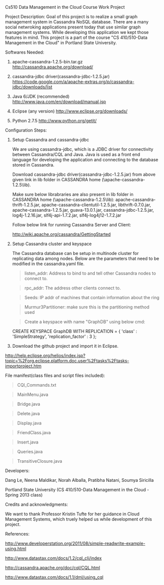 Cs510 Data Management in the Cloud Course Work Project

Project Description: 
Goal of this project is to realize a small graph management system in Cassandra NoSQL database. 
There are a many social netwroking applications present today that use similar graph management systems. While developing this application we kept those features in mind.
This project is a part of the course "CS 410/510-Data Management in the Cloud" in Portland State University.


Softwares Needed:

1. apache-cassandra-1.2.5-bin.tar.gz
http://cassandra.apache.org/download/

2. cassandra-jdbc driver(cassandra-jdbc-1.2.5.jar)
https://code.google.com/a/apache-extras.org/p/cassandra-jdbc/downloads/list

3. Java 6/JDK (recommended)
http://www.java.com/en/download/manual.jsp

4. Eclipse (any version)
http://www.eclipse.org/downloads/

5. Python 2.7.5
http://www.python.org/getit/


Configuration Steps:

1. Setup  Cassandra and cassandra-jdbc

   We are using cassandra-jdbc, which is a JDBC driver for connectivity between Cassandra/CQL and Java.
   Java is used as a front end language for developing the application and connecting to the database stored in Cassandra.

   Download cassandra-jdbc driver(cassandra-jdbc-1.2.5.jar) from above given link in lib folder in CASSANDRA home (\apache-cassandra-1.2.5\lib).

   Make sure below librabraries are also present in lib folder in CASSANDRA home (\apache-cassandra-1.2.5\lib):
   apache-cassandra-thrift-1.2.5.jar, 
   apache-cassandra-clientutil-1.2.5.jar, 
   libthrift-0.7.0.jar, 
   apache-cassandra-1.2.5.jar, 
   guava-13.0.1.jar, 
   cassandra-jdbc-1.2.5.jar, 
   log4j-1.2.16.jar, 
   slf4j-api-1.7.2.jar, 
   slf4j-log4j12-1.7.2.jar

   Follow below link for running Cassandra Server and Client:

   http://wiki.apache.org/cassandra/GettingStarted

2. Setup Cassandra cluster and keyspace
   
   The Cassandra database can be setup in multinode cluster for replicating data among nodes. Below are the parameters that need to be modified in the cassandra.yaml file.
   
   > listen_addr: Address to bind to and tell other Cassandra nodes to connect to.

   > rpc_addr: The address other clients connect to.

   > Seeds: IP addr of machines that contain information about the ring

   > Murmur3Partitioner: make sure this is the partitioning method used
   
   > Create a keyspace with name "GraphDB" using below cmd:
   
      CREATE KEYSPACE GraphDB
      WITH REPLICATION = { 'class' : 'SimpleStrategy', 'replication_factor' : 3 }; 

3. Download the github project and import it in Eclipse.

http://help.eclipse.org/helios/index.jsp?topic=%2Forg.eclipse.platform.doc.user%2Ftasks%2Ftasks-importproject.htm


File manifest(class files and script files included):

   > CQl_Commands.txt
   
   > MainMenu.java

   > Bridge.java

   > Delete.java

   > Display.java

   > FriendClass.java

   > Insert.java

   > Queries.java

   > TransitiveClosure.java


Developers:

Dang Le, Neena Maldikar, Norah Alballa, Pratibha Natani, Soumya Siricilla

Portland State University (CS 410/510-Data Management in the Cloud  - Spring 2013 class)

Credits and acknowledgments:

We want to thank Professor Kristin Tufte for her guidance in Cloud Management Systems, which truely helped us while development of this project.

References:

http://www.developerstation.org/2011/08/simple-readwrite-example-using.html

http://www.datastax.com/docs/1.2/cql_cli/index

http://cassandra.apache.org/doc/cql/CQL.html

http://www.datastax.com/docs/1.1/dml/using_cql
